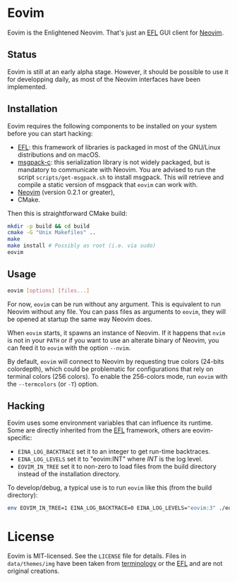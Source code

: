 # Eovim

Eovim is the Enlightened Neovim. That's just an [EFL][1] GUI client for
[Neovim][2].

## Status

Eovim is still at an early alpha stage. However, it should be possible to use
it for developping daily, as most of the Neovim interfaces have been
implemented.

## Installation

Eovim requires the following components to be installed on your system before
you can start hacking:

- [EFL][1]: this framework of libraries is packaged in most of the GNU/Linux
  distributions and on macOS.
- [msgpack-c][3]: this serialization library is not widely packaged, but is
  mandatory to communicate with Neovim. You are advised to run the script
  `scripts/get-msgpack.sh` to install msgpack. This will retrieve and compile
  a static version of msgpack that `eovim` can work with.
- [Neovim][2] (version 0.2.1 or greater),
- CMake.

Then this is straightforward CMake build:

```bash
mkdir -p build && cd build
cmake -G "Unix Makefiles" ..
make
make install # Possibly as root (i.e. via sudo)
eovim
```

## Usage

```bash
eovim [options] [files...]
```

For now, `eovim` can be run without any argument. This is equivalent to run
Neovim without any file. You can pass files as arguments to `eovim`, they will
be opened at startup the same way Neovim does.

When `eovim` starts, it spawns an instance of Neovim. If it happens that `nvim`
is not in your `PATH` or if you want to use an alterate binary of Neovim, you
can feed it to `eovim` with the option `--nvim`.

By default, `eovim` will connect to Neovim by requesting true colors (24-bits
colordepth), which could be problematic for configurations that rely on
terminal colors (256 colors). To enable the 256-colors mode, run `eovim` with
the `--termcolors` (or `-T`) option.


## Hacking

Eovim uses some environment variables that can influence its runtime. Some are
directly inherited from the [EFL][1] framework, others are eovim-specific:
- `EINA_LOG_BACKTRACE` set it to an integer to get run-time backtraces.
- `EINA_LOG_LEVELS` set it to "eovim:INT" where _INT_ is the log level.
- `EOVIM_IN_TREE` set it to non-zero to load files from the build directory
   instead of the installation directory.

To develop/debug, a typical use is to run `eovim` like this (from the build
directory):

```bash
env EOVIM_IN_TREE=1 EINA_LOG_BACKTRACE=0 EINA_LOG_LEVELS="eovim:3" ./eovim
```

# License

Eovim is MIT-licensed. See the `LICENSE` file for details. Files in
`data/themes/img` have been taken from [terminology][4] or the [EFL][1] and are
not original creations.

[1]: https://www.enlightenment.org
[2]: https://neovim.io
[3]: https://github.com/msgpack/msgpack-c
[4]: https://www.enlightenment.org/about-terminology
